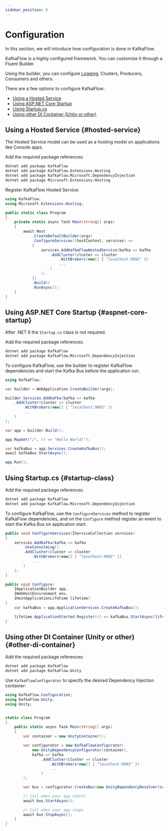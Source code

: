 ```yaml
---
sidebar_position: 0
---
```


# Configuration

In this section, we will introduce how configuration is done in KafkaFlow.

KafkaFlow is a highly configured framework. You can customize it through a Fluent Builder.

Using the builder, you can configure [Logging](../guides/logging.md), Clusters, Producers, Consumers and others.

There are a few options to configure KafkaFlow:
  - [Using a Hosted Service](#hosted-service)
  - [Using ASP.NET Core Startup](#aspnet-core-startup)
  - [Using Startup.cs](#startup-class)
  - [Using other DI Container (Unity or other)](#other-di-container)


## Using a Hosted Service {#hosted-service}

The Hosted Service model can be used as a hosting model on applications like Console apps.

Add the required package references:

```bash
dotnet add package KafkaFlow
dotnet add package KafkaFlow.Extensions.Hosting
dotnet add package KafkaFlow.Microsoft.DependencyInjection
dotnet add package Microsoft.Extensions.Hosting
```

Register KafkaFlow Hosted Service:

```csharp
using KafkaFlow;
using Microsoft.Extensions.Hosting;

public static class Program
{
    private static async Task Main(string[] args)
    {
        await Host
            .CreateDefaultBuilder(args)
            .ConfigureServices((hostContext, services) =>
            {
                services.AddKafkaFlowHostedService(kafka => kafka
                    .AddCluster(cluster => cluster
                        .WithBrokers(new[] { "localhost:9092" })
                        ...
                    )
                );
            })
            .Build()
            .RunAsync();
    }
}
```


## Using ASP.NET Core Startup {#aspnet-core-startup}

After .NET 6 the `Startup.cs` class is not required.

Add the required package references:

```bash
dotnet add package KafkaFlow
dotnet add package KafkaFlow.Microsoft.DependencyInjection
```

To configure KafkaFlow, use the builder to register KafkaFlow dependencies and start the Kafka Bus before the application run. 

```csharp
using KafkaFlow;

var builder = WebApplication.CreateBuilder(args);

builder.Services.AddKafka(kafka => kafka
    .AddCluster(cluster => cluster
        .WithBrokers(new[] { "localhost:9092" })
        ...
    )
);

var app = builder.Build();

app.MapGet("/", () => "Hello World!");

var kafkaBus = app.Services.CreateKafkaBus();
await kafkaBus.StartAsync();

app.Run();
```


## Using Startup.cs {#startup-class}

Add the required package references:

```bash
dotnet add package KafkaFlow
dotnet add package KafkaFlow.Microsoft.DependencyInjection
```

To configure KafkaFlow, use the `ConfigureServices` method to register KafkaFlow dependencies, and on the `Configure` method register an event to start the Kafka Bus on application start.

```csharp
public void ConfigureServices(IServiceCollection services)
{
    services.AddKafka(kafka => kafka
        .UseConsoleLog()
        .AddCluster(cluster => cluster
            .WithBrokers(new[] { "localhost:9092" })
            ...
        )
    );
}

public void Configure(
    IApplicationBuilder app,
    IWebHostEnvironment env,
    IHostApplicationLifetime lifetime)
{
    var kafkaBus = app.ApplicationServices.CreateKafkaBus();

    lifetime.ApplicationStarted.Register(() => kafkaBus.StartAsync(lifetime.ApplicationStopped));
}
```


## Using other DI Container (Unity or other) {#other-di-container}

Add the required package references:

```bash
dotnet add package KafkaFlow
dotnet add package KafkaFlow.Unity
```

Use `KafkaFlowConfigurator` to specify the desired Dependency Injection container:

```csharp
using KafkaFlow.Configuration;
using KafkaFlow.Unity;
using Unity;


static class Program
{
    public static async Task Main(string[] args)
    {
        var container = new UnityContainer();

        var configurator = new KafkaFlowConfigurator(
            new UnityDependencyConfigurator(container),
            kafka => kafka
                .AddCluster(cluster => cluster
                    .WithBrokers(new[] { "localhost:9092" })
                    ...
                )
        );

        var bus = configurator.CreateBus(new UnityDependencyResolver(container));

        // Call when your app starts
        await bus.StartAsync();

        // Call when your app stops
        await bus.StopAsync();
    }
}
```